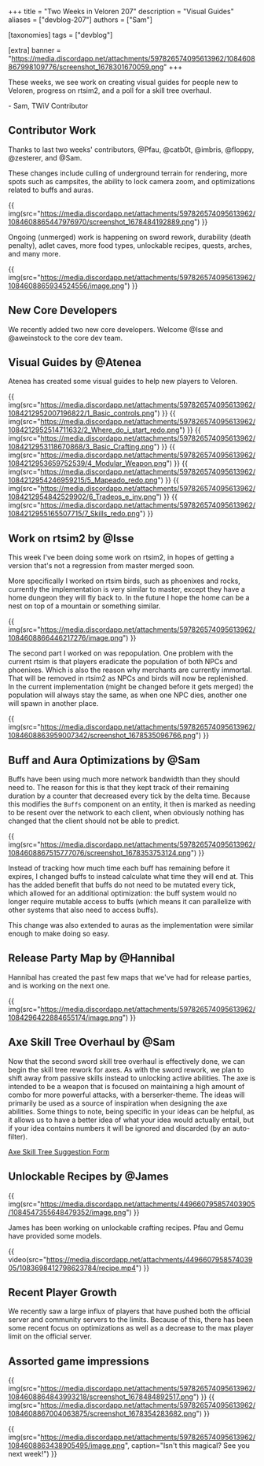+++
title = "Two Weeks in Veloren 207"
description = "Visual Guides"
aliases = ["devblog-207"]
authors = ["Sam"]

[taxonomies]
tags = ["devblog"]

[extra]
banner = "https://media.discordapp.net/attachments/597826574095613962/1084608867998109776/screenshot_1678301670059.png"
+++

These weeks, we see work on creating visual guides for people new to Veloren, progress on rtsim2, and a poll for a skill tree overhaul.

\- Sam, TWiV Contributor

## Contributor Work

Thanks to last two weeks' contributors, @Pfau, @catb0t, @imbris, @floppy, @zesterer, and @Sam.

These changes include culling of underground terrain for rendering, more spots such as campsites, the ability to lock camera zoom, and optimizations related to buffs and auras.

{{ img(src="https://media.discordapp.net/attachments/597826574095613962/1084608865447976970/screenshot_1678484192889.png") }}

Ongoing (unmerged) work is happening on sword rework, durability (death penalty), adlet caves, more food types, unlockable recipes, quests, arches, and many more.

{{ img(src="https://media.discordapp.net/attachments/597826574095613962/1084608865934524556/image.png") }}

## New Core Developers

We recently added two new core developers. Welcome @Isse and @aweinstock to the core dev team.

## Visual Guides by @Atenea

Atenea has created some visual guides to help new players to Veloren.

{{ img(src="https://media.discordapp.net/attachments/597826574095613962/1084212952007196822/1_Basic_controls.png") }}
{{ img(src="https://media.discordapp.net/attachments/597826574095613962/1084212952514711632/2_Where_do_i_start_redo.png") }}
{{ img(src="https://media.discordapp.net/attachments/597826574095613962/1084212953118670868/3_Basic_Crafting.png") }}
{{ img(src="https://media.discordapp.net/attachments/597826574095613962/1084212953659752539/4_Modular_Weapon.png") }}
{{ img(src="https://media.discordapp.net/attachments/597826574095613962/1084212954246959215/5_Mapeado_redo.png") }}
{{ img(src="https://media.discordapp.net/attachments/597826574095613962/1084212954842529902/6_Tradeos_e_inv.png") }}
{{ img(src="https://media.discordapp.net/attachments/597826574095613962/1084212955165507715/7_Skills_redo.png") }}

## Work on rtsim2 by @Isse

This week I've been doing some work on rtsim2, in hopes of getting a version that's not a regression from master merged soon.

More specifically I worked on rtsim birds, such as phoenixes and rocks, currently the implementation is very similar to master, except they have a home dungeon they will fly back to. In the future I hope the home can be a nest on top of a mountain or something similar.

{{ img(src="https://media.discordapp.net/attachments/597826574095613962/1084608866446217276/image.png") }}

The second part I worked on was repopulation. One problem with the current rtsim is that players eradicate the population of both NPCs and phoenixes. Which is also the reason why merchants are currently immortal. That will be removed in rtsim2 as NPCs and birds will now be replenished. In the current implementation (might be changed before it gets merged) the population will always stay the same, as when one NPC dies, another one will spawn in another place.

{{ img(src="https://media.discordapp.net/attachments/597826574095613962/1084608863959007342/screenshot_1678535096766.png") }}

## Buff and Aura Optimizations by @Sam

Buffs have been using much more network bandwidth than they should need to. The reason for this is that they kept track of their remaining duration by a counter that decreased every tick by the delta time. Because this modifies the `Buffs` component on an entity, it then is marked as needing to be resent over the network to each client, when obviously nothing has changed that the client should not be able to predict.

{{ img(src="https://media.discordapp.net/attachments/597826574095613962/1084608867515777076/screenshot_1678353753124.png") }}

Instead of tracking how much time each buff has remaining before it expires, I changed buffs to instead calculate what time they will end at. This has the added benefit that buffs do not need to be mutated every tick, which allowed for an additional optimization: the buff system would no longer require mutable access to buffs (which means it can parallelize with other systems that also need to access buffs).

This change was also extended to auras as the implementation were similar enough to make doing so easy.

## Release Party Map by @Hannibal

Hannibal has created the past few maps that we've had for release parties, and is working on the next one.

{{ img(src="https://media.discordapp.net/attachments/597826574095613962/1084296422884655174/image.png") }}

## Axe Skill Tree Overhaul by @Sam

Now that the second sword skill tree overhaul is effectively done, we can begin the skill tree rework for axes. As with the sword rework, we plan to shift away from passive skills instead to unlocking active abilities. The axe is intended to be a weapon that is focused on maintaining a high amount of combo for more powerful attacks, with a berserker-theme. The ideas will primarily be used as a source of inspiration when designing the axe abilities. Some things to note, being specific in your ideas can be helpful, as it allows us to have a better idea of what your idea would actually entail, but if your idea contains numbers it will be ignored and discarded (by an auto-filter).

[Axe Skill Tree Suggestion Form](https://docs.google.com/forms/d/1adVTa1AH7QQpTs-EePAMufWYo_jNLeAfe3nn0_bf6K4)

## Unlockable Recipes by @James

{{ img(src="https://media.discordapp.net/attachments/449660795857403905/1084547355648479352/image.png") }}

James has been working on unlockable crafting recipes. Pfau and Gemu have provided some models.

{{ video(src="https://media.discordapp.net/attachments/449660795857403905/1083698412798623784/recipe.mp4") }}

## Recent Player Growth

We recently saw a large influx of players that have pushed both the official server and community servers to the limits. Because of this, there has been some recent focus on optimizations as well as a decrease to the max player limit on the official server.

## Assorted game impressions

{{ img(src="https://media.discordapp.net/attachments/597826574095613962/1084608864843993218/screenshot_1678484892517.png") }}
{{ img(src="https://media.discordapp.net/attachments/597826574095613962/1084608867004063875/screenshot_1678354283682.png") }}

{{
  img(src="https://media.discordapp.net/attachments/597826574095613962/1084608863438905495/image.png",
  caption="Isn't this magical? See you next week!")
}}
